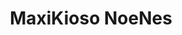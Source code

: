 ---
title: "MaxiKioso NoeNes"
url: /ciudad-autonoma-de-buenos-aires/maxikioso-noenes/
shop: Lebensmittel
---